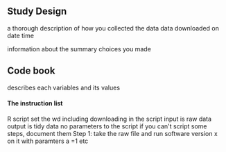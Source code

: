 

## Study Design
a thorough description of how you collected the data
data downloaded on date time

information about the summary choices you made

## Code book
describes each variables and its values


#### The instruction list 
R script 
set the wd
including downloading in the script
input is raw data
output is tidy data
no parameters to the script
if you can't script some steps, document them
	Step 1: take the raw file and run software version x on it with paramters a =1
	etc


